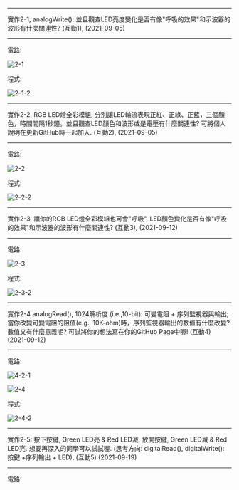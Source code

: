 ----
實作2-1, analogWrite(): 並且觀查LED亮度變化是否有像"呼吸的效果"和示波器的波形有什麼關連性? (互動1), (2021-09-05)
____
電路:

![2-1](https://user-images.githubusercontent.com/89326999/132968093-cebaf6b2-f71d-4b69-a48b-d495069ae4ca.png)


程式:

![2-1-2](https://user-images.githubusercontent.com/89326999/132968123-1d1d2878-c83e-4846-95a2-c377ad379083.png)

----
實作2-2, RGB LED燈全彩模組, 分別讓LED輪流表現正紅、正綠、正藍，三個顏色，時間間隔1秒鐘。並且觀查LED顏色和波形或是電壓有什麼關連性? 可將個人說明在更新GitHub時一起加入. (互動2), (2021-09-05)
_____
電路:

![2-2](https://user-images.githubusercontent.com/89326999/132969205-1be293d5-a42e-4bf7-bd0b-9defcf8a2062.png)


程式:

![2-2-2](https://user-images.githubusercontent.com/89326999/132969209-9f69079e-7df5-4078-b482-afc463bb6c62.png)

----
實作2-3, 讓你的RGB LED燈全彩模組也可會"呼吸", LED顏色變化是否有像"呼吸的效果"和示波器的波形有什麼關連性? (互動3), (2021-09-12)
____
電路:

![2-3](https://user-images.githubusercontent.com/89326999/133912971-01b23176-471f-4221-9223-1448ca4e8d89.png)


程式:

![2-3-2](https://user-images.githubusercontent.com/89326999/133912983-f32506e5-b8e5-4ca7-b89f-46da4a6961ea.png)

----
實作2-4 analogRead(), 1024解析度 (i.e.,10-bit): 可變電阻 + 序列監視器與輸出; 當你改變可變電阻的阻值(e.g., 10K-ohm)時，序列監視器輸出的數值有什麼改變? 數值又有什麼意義呢? 可試將你的想法寫在你的GitHub Page中喔! (互動4) (2021-09-12)
____
電路:

![4-2-1](https://user-images.githubusercontent.com/89326999/133913302-786b686a-c8b7-4637-a52e-16d9b1b85503.png)


![2-4](https://user-images.githubusercontent.com/89326999/133913260-ca828b5f-c36f-4c11-9482-ddfc3ab04817.png)

程式:

![2-4-2](https://user-images.githubusercontent.com/89326999/133913267-51ac70d9-ed0a-496c-aa27-5e919ab932bb.png)

----
實作2-5: 按下按鍵, Green LED亮 & Red LED滅; 放開按鍵, Green LED滅 & Red LED亮. 想要再深入的同學可以試試喔. (思考方向: digitalRead(), digitalWrite(): 按鍵 +序列輸出 + LED), (互動5) (2021-09-19) 
____

電路:

